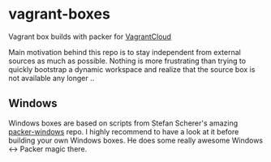 # vagrant-boxes

Vagrant box builds with packer for [VagrantCloud](https://app.vagrantup.com)

Main motivation behind this repo is to stay independent from external sources as much as possible.
Nothing is more frustrating than trying to quickly bootstrap a dynamic workspace and realize that the source box is not available any longer ..

## Windows

Windows boxes are based on scripts from Stefan Scherer's amazing [packer-windows](https://github.com/StefanScherer/packer-windows) repo.
I highly recommend to have a look at it before building your own Windows boxes. He does some really awesome Windows <-> Packer magic there.
